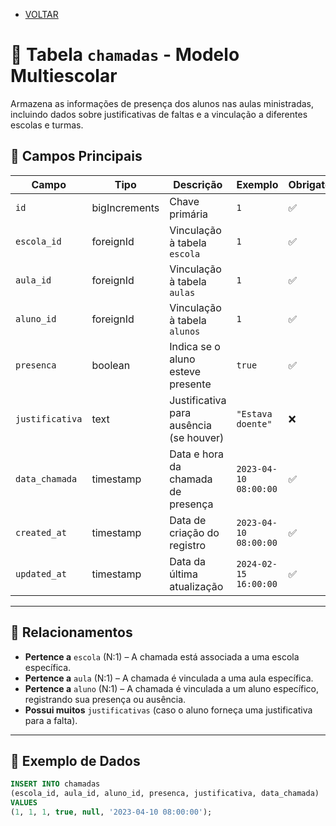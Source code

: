 - [VOLTAR](../projeto.md)  
# 📅 Tabela `chamadas` - Modelo Multiescolar

Armazena as informações de presença dos alunos nas aulas ministradas, incluindo dados sobre justificativas de faltas e a vinculação a diferentes escolas e turmas.

## 📌 Campos Principais

| Campo               | Tipo         | Descrição                                     | Exemplo                           | Obrigatório? |
|---------------------|--------------|-----------------------------------------------|-----------------------------------|--------------|
| `id`                | bigIncrements | Chave primária                               | `1`                               | ✅           |
| `escola_id`         | foreignId     | Vinculação à tabela `escola`                  | `1`                               | ✅           |
| `aula_id`           | foreignId     | Vinculação à tabela `aulas`                   | `1`                               | ✅           |
| `aluno_id`          | foreignId     | Vinculação à tabela `alunos`                  | `1`                               | ✅           |
| `presenca`          | boolean       | Indica se o aluno esteve presente             | `true`                            | ✅           |
| `justificativa`     | text          | Justificativa para ausência (se houver)      | `"Estava doente"`                 | ❌           |
| `data_chamada`      | timestamp     | Data e hora da chamada de presença           | `2023-04-10 08:00:00`             | ✅           |
| `created_at`        | timestamp     | Data de criação do registro                   | `2023-04-10 08:00:00`             | ✅           |
| `updated_at`        | timestamp     | Data da última atualização                    | `2024-02-15 16:00:00`             | ✅           |

---

## 🔗 Relacionamentos

- **Pertence a** `escola` (N:1) – A chamada está associada a uma escola específica.
- **Pertence a** `aula` (N:1) – A chamada é vinculada a uma aula específica.
- **Pertence a** `aluno` (N:1) – A chamada é vinculada a um aluno específico, registrando sua presença ou ausência.
- **Possui muitos** `justificativas` (caso o aluno forneça uma justificativa para a falta).

---

## 📝 Exemplo de Dados

```sql
INSERT INTO chamadas 
(escola_id, aula_id, aluno_id, presenca, justificativa, data_chamada) 
VALUES 
(1, 1, 1, true, null, '2023-04-10 08:00:00');
